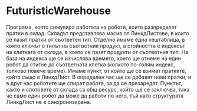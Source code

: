 # FuturisticWarehouse

Програма, която симулира работата на роботи, които разпределят пратки в склад. Складът представлява масив от ЛинкдЛистове, в които се пазят пратки от съответен тип. Отделно имаме една хештаблица, в която ключът е типът на съответния продукт, а стойността е индексът на клетката от склада, в която се пазят продукти от съответния тип. На база на индекса ще се изчислява времето, което ще отнеме на един робот да стигне до съответната клетка (колкото по-голям индекс, толково повече време). Имаме пункт, от който ще се взимат пратките, който също е ЛинкдЛист. В определен час ще се добавят нови пратки, и в друг час роботите ще спират работа, за да се презаредят. Пунктът, както и слотовете от склада са общ ресурс, който ще се заключва, така че само един робот да може да работи по него, тъй като структурата ЛинкдЛист не е синхронизирана.
